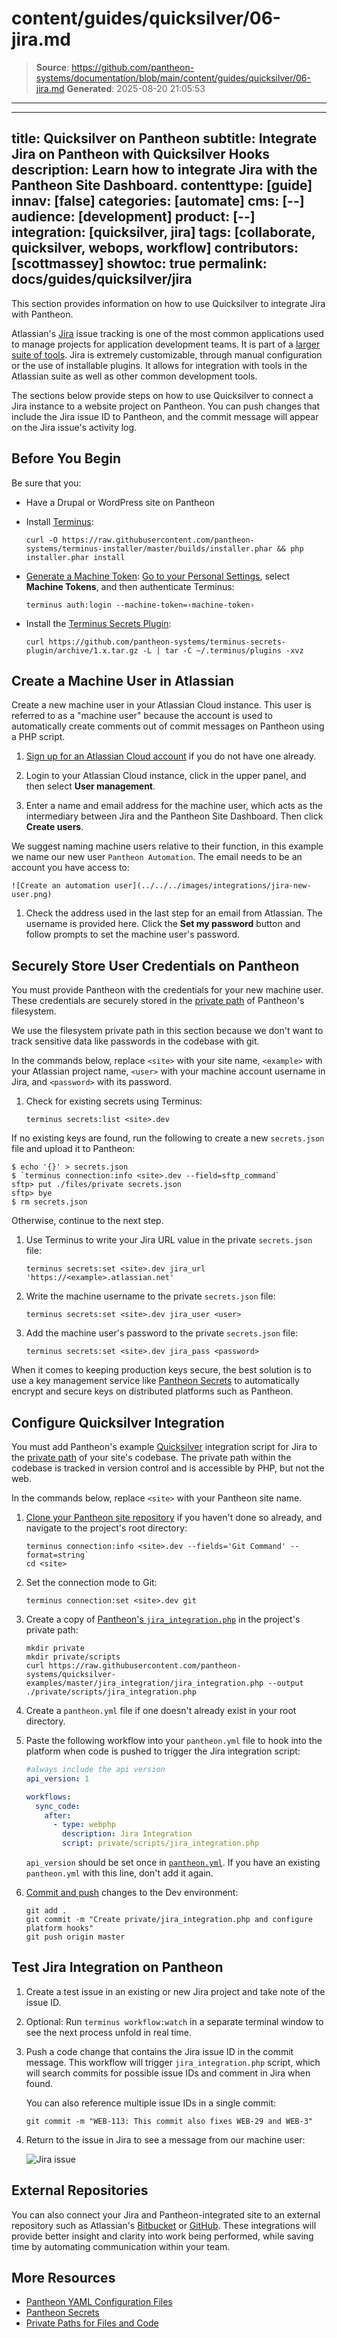 # content/guides/quicksilver/06-jira.md

> **Source**: https://github.com/pantheon-systems/documentation/blob/main/content/guides/quicksilver/06-jira.md
> **Generated**: 2025-08-20 21:05:53

---

---
title: Quicksilver on Pantheon
subtitle: Integrate Jira on Pantheon with Quicksilver Hooks
description: Learn how to integrate Jira with the Pantheon Site Dashboard.
contenttype: [guide]
innav: [false]
categories: [automate]
cms: [--]
audience: [development]
product: [--]
integration: [quicksilver, jira]
tags: [collaborate, quicksilver, webops, workflow]
contributors: [scottmassey]
showtoc: true
permalink: docs/guides/quicksilver/jira
---

This section provides information on how to use Quicksilver to integrate Jira with Pantheon.

Atlassian's [Jira](https://www.atlassian.com/software/jira) issue tracking is one of the most common applications used to manage projects for application development teams. It is part of a [larger suite of tools](https://www.atlassian.com/legal/privacy-policy/product-family). Jira is extremely customizable, through manual configuration or the use of installable plugins. It allows for integration with tools in the Atlassian suite as well as other common development tools.

The sections below provide steps on how to use Quicksilver to connect a Jira instance to a website project on Pantheon. You can push changes that include the Jira issue ID to Pantheon, and the commit message will appear on the Jira issue's activity log.

## Before You Begin

Be sure that you:

- Have a Drupal or WordPress site on Pantheon

- Install [Terminus](/terminus):

  ```bash{promptUser: user}
  curl -O https://raw.githubusercontent.com/pantheon-systems/terminus-installer/master/builds/installer.phar && php installer.phar install
  ```

- [Generate a Machine Token](https://dashboard.pantheon.io/machine-token/create): [Go to your Personal Settings](/personal-settings), select **Machine Tokens**, and then authenticate Terminus:

  ```bash{promptUser: user}
  terminus auth:login --machine-token=‹machine-token›
  ```

- Install the [Terminus Secrets Plugin](https://github.com/pantheon-systems/terminus-secrets-plugin):

  ```bash{promptUser: user}
  curl https://github.com/pantheon-systems/terminus-secrets-plugin/archive/1.x.tar.gz -L | tar -C ~/.terminus/plugins -xvz
  ```

## Create a Machine User in Atlassian

Create a new machine user in your Atlassian Cloud instance. This user is referred to as a "machine user" because the account is used to automatically create comments out of commit messages on Pantheon using a PHP script.

1. [Sign up for an Atlassian Cloud account](https://www.atlassian.com/software/jira/try) if you do not have one already.

1. Login to your Atlassian Cloud instance, click <Icon icon="gear" /> in the upper panel, and then select **User management**.

1. Enter a name and email address for the machine user, which acts as the intermediary between Jira and the Pantheon Site Dashboard. Then click **Create users**.

We suggest naming machine users relative to their function, in this example we name our new user `Pantheon Automation`. The email needs to be an account you have access to:

    ![Create an automation user](../../../images/integrations/jira-new-user.png)

1. Check the address used in the last step for an email from Atlassian. The username is provided here. Click the **Set my password** button and follow prompts to set the machine user's password.

## Securely Store User Credentials on Pantheon

You must provide Pantheon with the credentials for your new machine user. These credentials are securely stored in the [private path](/guides/secure-development/private-paths#private-path-for-files) of Pantheon's filesystem.

We use the filesystem private path in this section because we don't want to track sensitive data like passwords in the codebase with git.

In the commands below, replace `<site>` with your site name, `<example>` with your Atlassian project name, `<user>` with your machine account username in Jira, and `<password>` with its password.

1. Check for existing secrets using Terminus:

   ```bash{promptUser: user}
   terminus secrets:list <site>.dev
   ```

If no existing keys are found, run the following to create a new `secrets.json` file and upload it to Pantheon:

```none
$ echo '{}' > secrets.json
$ `terminus connection:info <site>.dev --field=sftp_command`
sftp> put ./files/private secrets.json
sftp> bye
$ rm secrets.json
```

Otherwise, continue to the next step.

1. Use Terminus to write your Jira URL value in the private `secrets.json` file:

   ```bash{promptUser: user}
   terminus secrets:set <site>.dev jira_url 'https://<example>.atlassian.net'
   ```

1. Write the machine username to the private `secrets.json` file:

   ```bash{promptUser: user}
   terminus secrets:set <site>.dev jira_user <user>
   ```

1. Add the machine user's password to the private `secrets.json` file:

   ```bash{promptUser: user}
   terminus secrets:set <site>.dev jira_pass <password>
   ```

<Alert title="Note" type="info">

When it comes to keeping production keys secure, the best solution is to use a key management service like [Pantheon Secrets](/guides/secrets) to automatically encrypt and secure keys on distributed platforms such as Pantheon.

</Alert>

## Configure Quicksilver Integration

You must add Pantheon's example [Quicksilver](/guides/quicksilver) integration script for Jira to the [private path](/guides/secure-development/private-paths#private-path-for-code) of your site's codebase. The private path within the codebase is tracked in version control and is accessible by PHP, but not the web.

In the commands below, replace `<site>` with your Pantheon site name.

1. [Clone your Pantheon site repository](/guides/git/git-config#clone-your-site-codebase) if you haven't done so already, and navigate to the project's root directory:

   ```bash{promptUser: user}
   terminus connection:info <site>.dev --fields='Git Command' --format=string`
   cd <site>
   ```

1. Set the connection mode to Git:

   ```bash{promptUser: user}
   terminus connection:set <site>.dev git
   ```

1. Create a copy of [Pantheon's `jira_integration.php`](https://github.com/pantheon-systems/quicksilver-examples/tree/master/jira_integration) in the project's private path:

   ```bash{promptUser: user}
   mkdir private
   mkdir private/scripts
   curl https://raw.githubusercontent.com/pantheon-systems/quicksilver-examples/master/jira_integration/jira_integration.php --output ./private/scripts/jira_integration.php
   ```

1. Create a `pantheon.yml` file if one doesn't already exist in your root directory.

1. Paste the following workflow into your `pantheon.yml` file to hook into the platform when code is pushed to trigger the Jira integration script:

   ```yaml:title=pantheon.yml
   #always include the api version
   api_version: 1

   workflows:
     sync_code:
       after:
         - type: webphp
           description: Jira Integration
           script: private/scripts/jira_integration.php
   ```

    <Alert title="Note" type="info">

   `api_version` should be set once in [`pantheon.yml`](/pantheon-yml). If you have an existing `pantheon.yml` with this line, don't add it again.

    </Alert>

1. [Commit and push](/guides/git/git-config#push-changes-to-pantheon) changes to the Dev environment:

   ```bash{promptUser: user}
   git add .
   git commit -m "Create private/jira_integration.php and configure platform hooks"
   git push origin master
   ```

## Test Jira Integration on Pantheon

1. Create a test issue in an existing or new Jira project and take note of the issue ID.

1. Optional: Run `terminus workflow:watch` in a separate terminal window to see the next process unfold in real time.

1. Push a code change that contains the Jira issue ID in the commit message. This workflow will trigger `jira_integration.php` script, which will search commits for possible issue IDs and comment in Jira when found.

   You can also reference multiple issue IDs in a single commit:

   ```bash{promptUser: user}
   git commit -m "WEB-113: This commit also fixes WEB-29 and WEB-3"
   ```

1. Return to the issue in Jira to see a message from our machine user:

   ![Jira issue](../../../images/integrations/jira_log.png)

## External Repositories

You can also connect your Jira and Pantheon-integrated site to an external repository such as Atlassian's [Bitbucket](https://confluence.atlassian.com/adminjiracloud/getting-started-with-bitbucket-and-jira-cloud-776830280.html) or [GitHub](https://confluence.atlassian.com/adminjiracloud/connect-jira-cloud-to-github-814188429.html). These integrations will provide better insight and clarity into work being performed, while saving time by automating communication within your team.

## More Resources

- [Pantheon YAML Configuration Files](/pantheon-yml)
- [Pantheon Secrets](/guides/secrets)
- [Private Paths for Files and Code](/guides/secure-development/private-paths)
